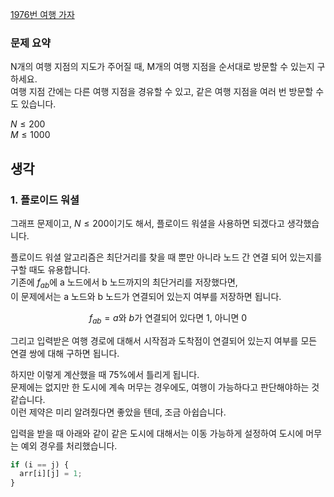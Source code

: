 [1976번 여행 가자](https://www.acmicpc.net/problem/1976)

### 문제 요약

N개의 여행 지점의 지도가 주어질 때, M개의 여행 지점을 순서대로 방문할 수 있는지 구하세요.\
여행 지점 간에는 다른 여행 지점을 경유할 수 있고, 같은 여행 지점을 여러 번 방문할 수도 있습니다.

$N ≤ 200$\
$M ≤ 1000$

## 생각

### 1. 플로이드 워셜

그래프 문제이고, $N ≤ 200$이기도 해서, 플로이드 워셜을 사용하면 되겠다고 생각했습니다.

플로이드 워셜 알고리즘은 최단거리를 찾을 때 뿐만 아니라 노드 간 연결 되어 있는지를 구할 때도 유용합니다.\
기존에 $f_{ab}$에 a 노드에서 b 노드까지의 최단거리를 저장했다면,\
이 문제에서는 a 노드와 b 노드가 연결되어 있는지 여부를 저장하면 됩니다.

$$f_{ab} = a\text{와 }b\text{가 연결되어 있다면 }1\text{, 아니면 }0$$

그리고 입력받은 여행 경로에 대해서 시작점과 도착점이 연결되어 있는지 여부를 모든 연결 쌍에 대해 구하면 됩니다.

하지만 이렇게 계산했을 때 75%에서 틀리게 됩니다.\
문제에는 없지만 한 도시에 계속 머무는 경우에도, 여행이 가능하다고 판단해야하는 것 같습니다.\
이런 제약은 미리 알려줬다면 좋았을 텐데, 조금 아쉽습니다.

입력을 받을 때 아래와 같이 같은 도시에 대해서는 이동 가능하게 설정하여 도시에 머무는 예외 경우를 처리했습니다.

```javascript
if (i == j) {
  arr[i][j] = 1;
}
```
